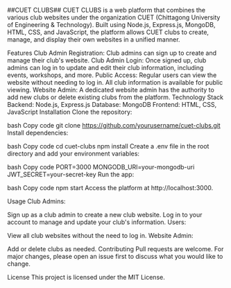 ##CUET CLUBS##
CUET CLUBS is a web platform that combines the various club websites under the organization CUET (Chittagong University of Engineering & Technology). Built using Node.js, Express.js, MongoDB, HTML, CSS, and JavaScript, the platform allows CUET clubs to create, manage, and display their own websites in a unified manner.

Features
Club Admin Registration: Club admins can sign up to create and manage their club's website.
Club Admin Login: Once signed up, club admins can log in to update and edit their club information, including events, workshops, and more.
Public Access: Regular users can view the website without needing to log in. All club information is available for public viewing.
Website Admin: A dedicated website admin has the authority to add new clubs or delete existing clubs from the platform.
Technology Stack
Backend: Node.js, Express.js
Database: MongoDB
Frontend: HTML, CSS, JavaScript
Installation
Clone the repository:

bash
Copy code
git clone https://github.com/yourusername/cuet-clubs.git
Install dependencies:

bash
Copy code
cd cuet-clubs
npm install
Create a .env file in the root directory and add your environment variables:

bash
Copy code
PORT=3000
MONGODB_URI=your-mongodb-uri
JWT_SECRET=your-secret-key
Run the app:

bash
Copy code
npm start
Access the platform at http://localhost:3000.

Usage
Club Admins:

Sign up as a club admin to create a new club website.
Log in to your account to manage and update your club's information.
Users:

View all club websites without the need to log in.
Website Admin:

Add or delete clubs as needed.
Contributing
Pull requests are welcome. For major changes, please open an issue first to discuss what you would like to change.

License
This project is licensed under the MIT License.
